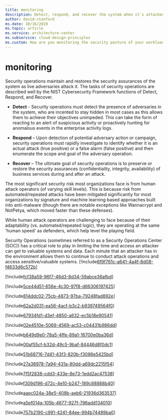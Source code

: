 ```yaml
---
title: monitoring
description: Detect, respond, and recover the system when it's attacked.
author: david-stanford
ms.date: 10/16/2019
ms.topic: article
ms.service: architecture-center
ms.subservice: cloud-design-principles
ms.custom: How are you monitoring the security posture of your workload? 
---
```


# monitoring

Security operations maintain and restores the security assurances of the system
as live adversaries attack it. The tasks of security operations are
described well by the NIST Cybersecurity Framework functions of Detect, Respond,
and Recover.

-   **Detect** - Security operations must detect the presence of adversaries in
    the system, who are incented to stay hidden in most cases as this allows
    them to achieve their objectives unimpeded. This can take the form of
    reacting to an alert of suspicious activity or proactively hunting for
    anomalous events in the enterprise activity logs.

-   **Respond** – Upon detection of potential adversary action or campaign,
    security operations must rapidly investigate to identify whether it is an
    actual attack (true positive) or a false alarm (false positive) and then
    enumerate the scope and goal of the adversary operation.

-   **Recover** – The ultimate goal of security operations is to preserve or
    restore the security assurances (confidentiality, integrity, availability)
    of business services during and after an attack.

The most significant security risk most organizations face is from human attack
operators (of varying skill levels). This is because risk from
automated/repeated attacks have been mitigated significantly for most
organizations by signature and machine learning based approaches built into
anti-malware (though there are notable exceptions like Wannacrypt and NotPetya, which moved faster than these defenses).

While human attack operators are challenging to face because of their
adaptability (vs. automated/repeated logic), they are operating at the same
'human speed' as defenders, which help level the playing field.

Security Operations (sometimes referred to as a Security Operations Center
(SOC)) has a critical role to play in limiting the time and access an attacker
can get to valuable systems and data. Each minute that an attacker has in the
environment allows them to continue to conduct attack operations and access
sensitive/valuable systems.<!-- You have clear objectives and metrics related to security -->
[!include[6f9f761c-a641-4a4f-8d08-f4633d6c572b](../../../includes/aar_guidance/6f9f761c-a641-4a4f-8d08-f4633d6c572b.md)]

<!-- You take a hybrid enterprise view -->
[!include[fcf38a59-96f7-46d3-8d34-59abce36afbd](../../../includes/aar_guidance/fcf38a59-96f7-46d3-8d34-59abce36afbd.md)]

<!-- You prioritize alert and log integration -->
[!include[5ce44d51-656e-4c30-97f8-d66306197425](../../../includes/aar_guidance/5ce44d51-656e-4c30-97f8-d66306197425.md)]

<!-- correlating calls across systems (end-to-end tracing) -->
[!include[814ddc02-75cb-4873-97ba-79248fad892e](../../../includes/aar_guidance/814ddc02-75cb-4873-97ba-79248fad892e.md)]

<!-- Admin credential usage -->
[!include[62a2d031-ea56-4acf-b3c2-b939749564f0](../../../includes/aar_guidance/62a2d031-ea56-4acf-b3c2-b939749564f0.md)]

<!-- Actively monitor logs for suspicious activity -->
[!include[67934fd1-d3ef-4850-a632-ec5b18e90541](../../../includes/aar_guidance/67934fd1-d3ef-4850-a632-ec5b18e90541.md)]

<!-- Audit access log -->
[!include[02e4510e-5069-4569-ac53-c04431b986dd](../../../includes/aar_guidance/02e4510e-5069-4569-ac53-c04431b986dd.md)]

<!-- Understand who has access to what data -->
[!include[b649d9e0-78a5-4ffe-89a1-16700e0ba36d](../../../includes/aar_guidance/b649d9e0-78a5-4ffe-89a1-16700e0ba36d.md)]

<!-- Trace requests -->
[!include[00af55cf-b32d-49c5-9baf-84446d8f0dc1](../../../includes/aar_guidance/00af55cf-b32d-49c5-9baf-84446d8f0dc1.md)]

<!-- How do you collect and process data about resources (security event log, Windows firewall log, antimalware assessment)? -->
[!include[51b68716-7d41-43f3-820b-f3086e5425bd](../../../includes/aar_guidance/51b68716-7d41-43f3-820b-f3086e5425bd.md)]

<!-- You leverage native detection and controls -->
[!include[27a38978-7a94-431a-80dd-a69dc2215f54](../../../includes/aar_guidance/27a38978-7a94-431a-80dd-a69dc2215f54.md)]

<!-- You monitor identity risk -->
[!include[7f5f2838-cdd3-433e-8e73-1edd2ac47538](../../../includes/aar_guidance/7f5f2838-cdd3-433e-8e73-1edd2ac47538.md)]

<!-- Manage antimalware -->
[!include[f309d196-d72c-4e10-b247-189c88888b40](../../../includes/aar_guidance/f309d196-d72c-4e10-b247-189c88888b40.md)]

<!-- Workload hardening -->
[!include[aaec024a-38e5-408b-aeb6-21936d363537](../../../includes/aar_guidance/aaec024a-38e5-408b-aeb6-21936d363537.md)]

<!-- DNS Monitoring -->
[!include[a5ef014a-105b-4677-927f-796add134010](../../../includes/aar_guidance/a5ef014a-105b-4677-927f-796add134010.md)]

<!-- Threat response -->
[!include[757b2190-c991-4241-84ee-994b74489ba0](../../../includes/aar_guidance/757b2190-c991-4241-84ee-994b74489ba0.md)]

